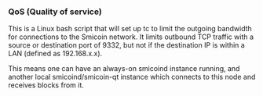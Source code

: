 ### QoS (Quality of service) ###

This is a Linux bash script that will set up tc to limit the outgoing bandwidth for connections to the Smicoin network. It limits outbound TCP traffic with a source or destination port of 9332, but not if the destination IP is within a LAN (defined as 192.168.x.x).

This means one can have an always-on smicoind instance running, and another local smicoind/smicoin-qt instance which connects to this node and receives blocks from it.
